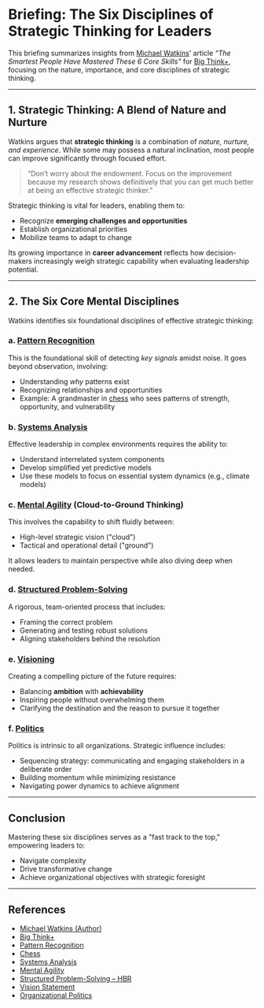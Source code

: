 

# Briefing: The Six Disciplines of Strategic Thinking for Leaders

This briefing summarizes insights from [Michael Watkins](https://en.wikipedia.org/wiki/Michael_Watkins_%28author%29)’ article *“The Smartest People Have Mastered These 6 Core Skills”* for [Big Think+](https://bigthink.com/plus/), focusing on the nature, importance, and core disciplines of strategic thinking.

---

## 1. Strategic Thinking: A Blend of Nature and Nurture

Watkins argues that **strategic thinking** is a combination of *nature, nurture, and experience*. While some may possess a natural inclination, most people can improve significantly through focused effort.

> “Don’t worry about the endowment. Focus on the improvement because my research shows definitively that you can get much better at being an effective strategic thinker.”

Strategic thinking is vital for leaders, enabling them to:

* Recognize **emerging challenges and opportunities**
* Establish organizational priorities
* Mobilize teams to adapt to change

Its growing importance in **career advancement** reflects how decision-makers increasingly weigh strategic capability when evaluating leadership potential.

---

## 2. The Six Core Mental Disciplines

Watkins identifies six foundational disciplines of effective strategic thinking:

### a. [Pattern Recognition](https://en.wikipedia.org/wiki/Pattern_recognition)

This is the foundational skill of detecting *key signals* amidst noise. It goes beyond observation, involving:

* Understanding *why* patterns exist
* Recognizing relationships and opportunities
* Example: A grandmaster in [chess](https://en.wikipedia.org/wiki/Chess) who sees patterns of strength, opportunity, and vulnerability

### b. [Systems Analysis](https://en.wikipedia.org/wiki/Systems_analysis)

Effective leadership in complex environments requires the ability to:

* Understand interrelated system components
* Develop simplified yet predictive models
* Use these models to focus on essential system dynamics (e.g., climate models)

### c. [Mental Agility](https://www.ncbi.nlm.nih.gov/pmc/articles/PMC3319120/) (Cloud-to-Ground Thinking)

This involves the capability to shift fluidly between:

* High-level strategic vision ("cloud")
* Tactical and operational detail ("ground")

It allows leaders to maintain perspective while also diving deep when needed.

### d. [Structured Problem-Solving](https://hbr.org/2017/09/the-right-way-to-solve-complex-business-problems)

A rigorous, team-oriented process that includes:

* Framing the correct problem
* Generating and testing robust solutions
* Aligning stakeholders behind the resolution

### e. [Visioning](https://en.wikipedia.org/wiki/Vision_statement)

Creating a compelling picture of the future requires:

* Balancing **ambition** with **achievability**
* Inspiring people without overwhelming them
* Clarifying the destination and the reason to pursue it together

### f. [Politics](https://en.wikipedia.org/wiki/Organizational_politics)

Politics is intrinsic to all organizations. Strategic influence includes:

* Sequencing strategy: communicating and engaging stakeholders in a deliberate order
* Building momentum while minimizing resistance
* Navigating power dynamics to achieve alignment

---

## Conclusion

Mastering these six disciplines serves as a "fast track to the top," empowering leaders to:

* Navigate complexity
* Drive transformative change
* Achieve organizational objectives with strategic foresight

---

## References

* [Michael Watkins (Author)](https://en.wikipedia.org/wiki/Michael_Watkins_%28author%29)
* [Big Think+](https://bigthink.com/plus/)
* [Pattern Recognition](https://en.wikipedia.org/wiki/Pattern_recognition)
* [Chess](https://en.wikipedia.org/wiki/Chess)
* [Systems Analysis](https://en.wikipedia.org/wiki/Systems_analysis)
* [Mental Agility](https://www.ncbi.nlm.nih.gov/pmc/articles/PMC3319120/)
* [Structured Problem-Solving – HBR](https://hbr.org/2017/09/the-right-way-to-solve-complex-business-problems)
* [Vision Statement](https://en.wikipedia.org/wiki/Vision_statement)
* [Organizational Politics](https://en.wikipedia.org/wiki/Organizational_politics)

